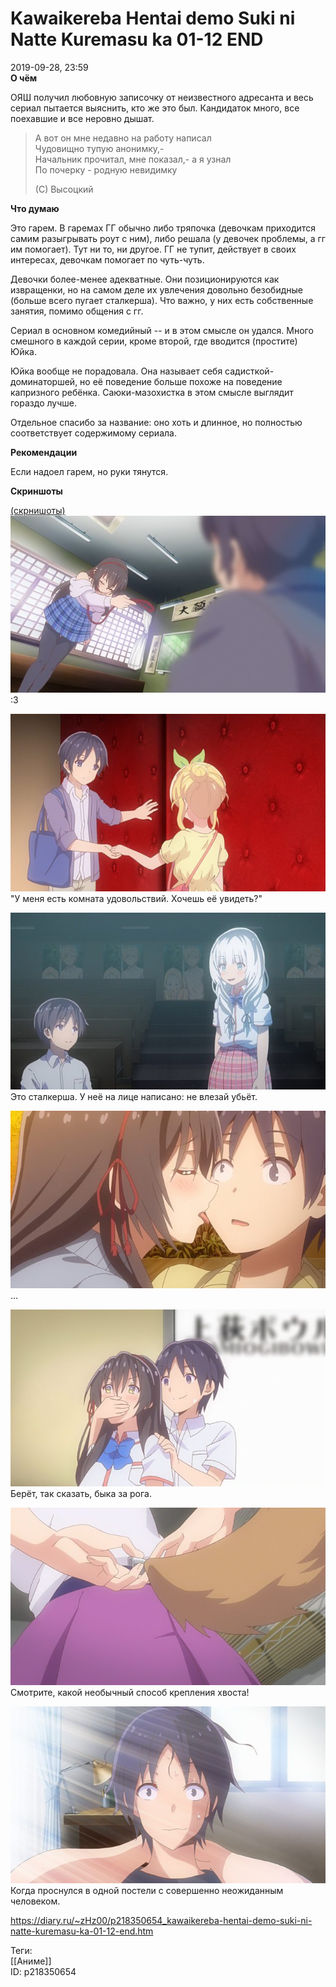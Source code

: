 Kawaikereba Hentai demo Suki ni Natte Kuremasu ka 01-12 END
============================================================

   
 2019-09-28, 23:59   
   **О чём**    
   
 ОЯШ получил любовную записочку от неизвестного адресанта и весь сериал пытается выяснить, кто же это был. Кандидаток много, все поехавшие и все неровно дышат.   
   
 
>  А вот он мне недавно на работу написал   
>  Чудовищно тупую анонимку,-   
>  Начальник прочитал, мне показал,- а я узнал   
>  По почерку - родную невидимку   
>    
>  (C) Высоцкий 

   
   
  **Что думаю**    
   
 Это гарем. В гаремах ГГ обычно либо тряпочка (девочкам приходится самим разыгрывать роут с ним), либо решала (у девочек проблемы, а гг им помогает). Тут ни то, ни другое. ГГ не тупит, действует в своих интересах, девочкам помогает по чуть-чуть.   
   
 Девочки более-менее адекватные. Они позиционируются как извращенки, но на самом деле их увлечения довольно безобидные (больше всего пугает сталкерша). Что важно, у них есть собственные занятия, помимо общения с гг.   
   
 Сериал в основном комедийный -- и в этом смысле он удался. Много смешного в каждой серии, кроме второй, где вводится (простите) Юйка.   
   
 Юйка вообще не порадовала. Она называет себя садисткой-доминаторшей, но её поведение больше похоже на поведение капризного ребёнка. Саюки-мазохистка в этом смысле выглядит гораздо лучше.   
   
 Отдельное спасибо за название: оно хоть и длинное, но полностью соответствует содержимому сериала.   
   
  **Рекомендации**    
   
 Если надоел гарем, но руки тянутся.   
   
  **Скриншоты**    
   
  [(скрнишоты)](https://zHz00.diary.ru/p218350654.htm?index=1#linkmore218350654m1)       
  [![](pics/Ai2YBeOl.png)](https://i.imgur.com/Ai2YBeO.png)    
 :3   
   
  [![](pics/8kIwH9Wl.png)](https://i.imgur.com/8kIwH9W.png)    
 "У меня есть комната удовольствий. Хочешь её увидеть?"   
   
  [![](pics/iuJwvdDl.png)](https://i.imgur.com/iuJwvdD.png)    
 Это сталкерша. У неё на лице написано: не влезай убьёт.   
   
  [![](pics/tETfCcPl.png)](https://i.imgur.com/tETfCcP.png)    
 ...   
   
  [![](pics/FIPM2B1l.png)](https://i.imgur.com/FIPM2B1.png)    
 Берёт, так сказать, быка за рога.   
   
  [![](pics/plA5cHfl.png)](https://i.imgur.com/plA5cHf.png)    
 Смотрите, какой необычный способ крепления хвоста!   
   
  [![](pics/8TlQO2ul.png)](https://i.imgur.com/8TlQO2u.png)    
 Когда проснулся в одной постели с совершенно неожиданным человеком.      
    
 <https://diary.ru/~zHz00/p218350654_kawaikereba-hentai-demo-suki-ni-natte-kuremasu-ka-01-12-end.htm>   
   
 Теги:   
 [[Аниме]]   
 ID: p218350654